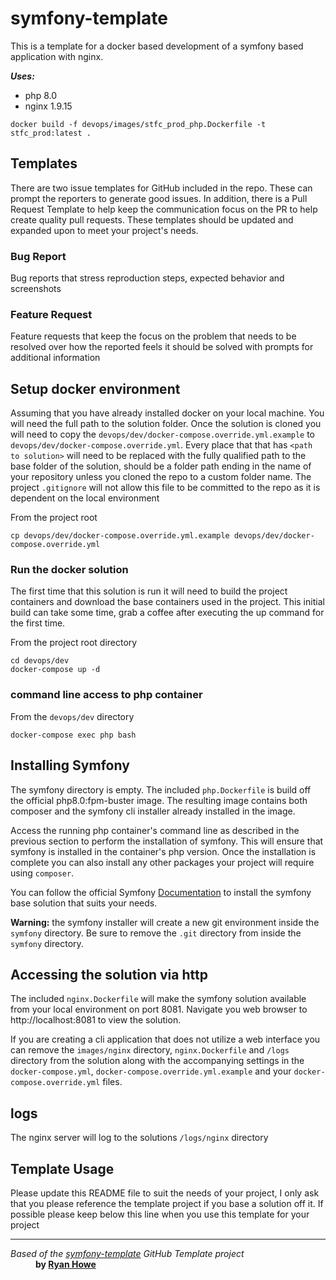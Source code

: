 # symfony-template
This is a template for a docker based development of a symfony based application with nginx.

___Uses:___ 
* php 8.0
* nginx 1.9.15

```shell
docker build -f devops/images/stfc_prod_php.Dockerfile -t stfc_prod:latest .
```

## Templates
There are two issue templates for GitHub included in the repo.  These can prompt the reporters to generate good issues.
In addition, there is a Pull Request Template to help keep the communication focus on the PR to help create quality pull
requests.  These templates should be updated and expanded upon to meet your project's needs.

### Bug Report
Bug reports that stress reproduction steps, expected behavior and screenshots

### Feature Request
Feature requests that keep the focus on the problem that needs to be resolved over how the reported feels it should be
solved with prompts for additional information

## Setup docker environment
Assuming that you have already installed docker on your local machine.  You will need the full path to the solution
folder.  Once the solution is cloned you will need to copy the `devops/dev/docker-compose.override.yml.example` to
`devops/dev/docker-compose.override.yml`.  Every place that that has `<path to solution>` will need to be replaced with
the fully qualified path to the base folder of the solution, should be a folder path ending in the name of your repository unless you cloned
the repo to a custom folder name.  The project `.gitignore` will not allow this file to be committed to the repo as it is
dependent on the local environment

From the project root
```shell
cp devops/dev/docker-compose.override.yml.example devops/dev/docker-compose.override.yml
```

### Run the docker solution
The first time that this solution is run it will need to build the project containers and download the base containers
used in the project.  This initial build can take some time, grab a coffee after executing the up command for the first
time.

From the project root directory
```shell
cd devops/dev
docker-compose up -d
```

### command line access to php container
From the `devops/dev` directory
```shell
docker-compose exec php bash
```

## Installing Symfony
The symfony directory is empty.  The included `php.Dockerfile` is build off the official php8.0:fpm-buster image.  The
resulting image contains both composer and the symfony cli installer already installed in the image.

Access the running php container's command line as described in the previous section to perform the installation of 
symfony. This will ensure that symfony is installed in the container's php version.  Once the installation is complete 
you can also install any other packages your project will require using `composer`.

You can follow the official Symfony [Documentation](https://symfony.com/doc/current/index.html) to install the symfony
base solution that suits your needs.

__Warning:__ the symfony installer will create a new git environment inside the `symfony` directory.  Be sure to remove
the `.git` directory from inside the `symfony` directory.

## Accessing the solution via http
The included `nginx.Dockerfile` will make the symfony solution available from your local environment on port 8081.
Navigate you web browser to http://localhost:8081 to view the solution.

If you are creating a cli application that does not utilize a web interface you can remove the `images/nginx` directory, 
`nginx.Dockerfile` and `/logs` directory from the solution along with the accompanying settings in the 
`docker-compose.yml`, `docker-compose.override.yml.example` and your `docker-compose.override.yml` files.

## logs
The nginx server will log to the solutions `/logs/nginx` directory

## Template Usage
Please update this README file to suit the needs of your project, I only ask that you please reference the template
project if you base a solution off it.  If possible please keep below this line when you use this template for your project

---
<dl>
    <dt>
        <em>Based of the <a href="https://github.com/ryanwhowe/symfony-template">symfony-template</a> GitHub Template project</em>
    </dt>
    <dd>
        <strong>by <a href="https://github.com/ryanwhowe" target="_blank">Ryan Howe</a></strong>
    </dd>
</dl>
